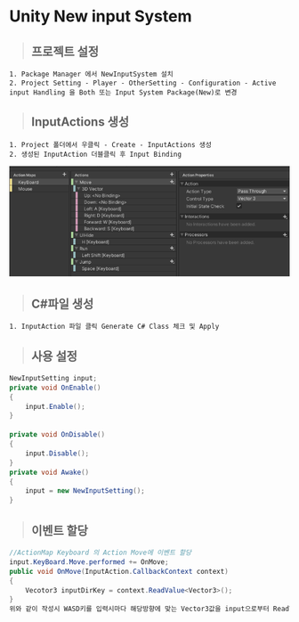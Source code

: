 Unity New input System
======================
>## 프로젝트 설정
    1. Package Manager 에서 NewInputSystem 설치
    2. Project Setting - Player - OtherSetting - Configuration - Active input Handling 을 Both 또는 Input System Package(New)로 변경

>## InputActions 생성
    1. Project 폴더에서 우클릭 - Create - InputActions 생성
    2. 생성된 InputAction 더블클릭 후 Input Binding
![binding](./img/binding.png)
>## C#파일 생성
    1. InputAction 파일 클릭 Generate C# Class 체크 및 Apply

>## 사용 설정
```C#
NewInputSetting input;
private void OnEnable()
{
    input.Enable();
}

private void OnDisable()
{
    input.Disable();
}
private void Awake()
{
    input = new NewInputSetting();
}
```
>## 이벤트 할당
```C#
//ActionMap Keyboard 의 Action Move에 이벤트 할당
input.KeyBoard.Move.performed += OnMove;
public void OnMove(InputAction.CallbackContext context)
{
    Vecotor3 inputDirKey = context.ReadValue<Vector3>();
}
위와 같이 작성시 WASD키를 입력시마다 해당방향에 맞는 Vector3값을 input으로부터 ReadValue를 통해 읽어들인다.
```
